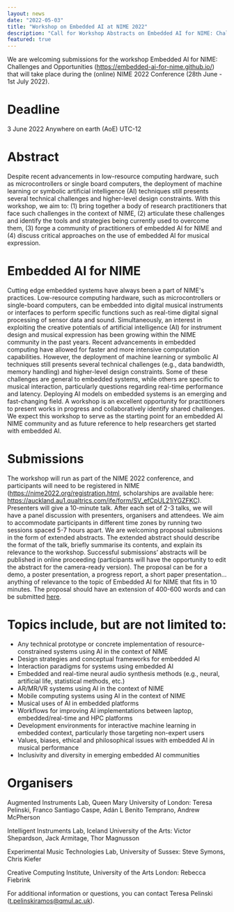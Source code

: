 ```yaml
---
layout: news
date: "2022-05-03"
title: "Workshop on Embedded AI at NIME 2022"
description: "Call for Workshop Abstracts on Embedded AI for NIME: Challenges and Opportunities."
featured: true
---
```


<script>
  import CaptionedImage from "../../components/Images/CaptionedImage.svelte"
</script>


We are welcoming submissions for the workshop Embedded AI for NIME: Challenges and Opportunities (https://embedded-ai-for-nime.github.io/) that will take place during the (online) NIME 2022 Conference (28th June - 1st July 2022).

<CaptionedImage
  src="research/projects/protolangspil2.jpg"
  alt="The proto-langspil digital musical instrument with Bela hardware platform inside."
  caption="The Intelligent Instrument Lab's proto-langspil instrument with a Bela inside."/>

# Deadline

3 June 2022 Anywhere on earth (AoE) UTC-12

# Abstract

Despite recent advancements in low-resource computing hardware, such as microcontrollers or single board computers, the deployment of machine learning or symbolic artificial intelligence (AI) techniques still presents several technical challenges and higher-level design constraints. With this workshop, we aim to: (1) bring together a body of research practitioners that face such challenges in the context of NIME, (2) articulate these challenges and identify the tools and strategies being currently used to overcome them, (3) forge a community of practitioners of embedded AI for NIME and (4) discuss critical approaches on the use of embedded AI for musical expression.

# Embedded AI for NIME

Cutting edge embedded systems have always been a part of NIME's practices. Low-resource computing hardware, such as microcontrollers or single-board computers, can be embedded into digital musical instruments or interfaces to perform specific functions such as real-time digital signal processing of sensor data and sound. Simultaneously, an interest in exploiting the creative potentials of artificial intelligence (AI) for instrument design and musical expression has been growing within the NIME community in the past years. Recent advancements in embedded computing have allowed for faster and more intensive computation capabilities. However, the deployment of machine learning or symbolic AI techniques still presents several technical challenges (e.g., data bandwidth, memory handling) and higher-level design constraints. Some of these challenges are general to embedded systems, while others are specific to musical interaction, particularly questions regarding real-time performance and latency. Deploying AI models on embedded systems is an emerging and fast-changing field. A workshop is an excellent opportunity for practitioners to present works in progress and collaboratively identify shared challenges. We expect this workshop to serve as the starting point for an embedded AI NIME community and as future reference to help researchers get started with embedded AI.

# Submissions

The workshop will run as part of the NIME 2022 conference, and participants will need to be registered in NIME (https://nime2022.org/registration.html, scholarships are available here: https://auckland.au1.qualtrics.com/jfe/form/SV_efCpUL21iYGZFKC). Presenters will give a 10-minute talk. After each set of 2-3 talks, we will have a panel discussion with presenters, organisers and attendees. We aim to accommodate participants in different time zones by running two sessions spaced 5-7 hours apart. We are welcoming proposal submissions in the form of extended abstracts. The extended abstract should describe the format of the talk, briefly summarise its contents, and explain its relevance to the workshop. Successful submissions’ abstracts will be published in online proceeding (participants will have the opportunity to edit the abstract for the camera-ready version). The proposal can be for a demo, a poster presentation, a progress report, a short paper presentation... anything of relevance to the topic of Embedded AI for NIME that fits in 10 minutes. The proposal should have an extension of 400-600 words and can be submitted <a href="https://docs.google.com/forms/d/e/1FAIpQLSf45SRpbpJyWKkbibhp4UDZ1MwQW_NKTohkwAvAsaCB4tFx8g/viewform">here</a>.

# Topics include, but are not limited to:

- Any technical prototype or concrete implementation of resource-constrained systems using AI in the context of NIME
- Design strategies and conceptual frameworks for embedded AI
- Interaction paradigms for systems using embedded AI
- Embedded and real-time neural audio synthesis methods (e.g., neural, artificial life, statistical methods, etc.)
- AR/MR/VR systems using AI in the context of NIME
- Mobile computing systems using AI in the context of NIME
- Musical uses of AI in embedded platforms
- Workflows for improving AI implementations between laptop, embedded/real-time and HPC platforms
- Development environments for interactive machine learning in embedded context, particularly those targeting non-expert users
- Values, biases, ethical and philosophical issues with embedded AI in musical performance
- Inclusivity and diversity in emerging embedded AI communities

# Organisers

Augmented Instruments Lab, Queen Mary University of London: Teresa Pelinski, Franco Santiago Caspe, Adán L Benito Temprano, Andrew McPherson

Intelligent Instruments Lab, Iceland University of the Arts: Victor Shepardson, Jack Armitage, Thor Magnusson

Experimental Music Technologies Lab, University of Sussex: Steve Symons, Chris Kiefer

Creative Computing Institute, University of the Arts London: Rebecca Fiebrink

For additional information or questions, you can contact Teresa Pelinski (t.pelinskiramos@qmul.ac.uk).

